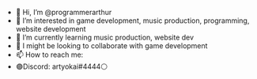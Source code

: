 - 👋 Hi, I’m @programmerarthur
- 👀 I’m interested in game development, music production, programming, website development
- 🌱 I’m currently learning music production, website dev
- 💞️ I might be looking to collaborate with game development
- 📫 How to reach me:
- 🟣Discord: artyokai#4444⚪
 

<!---
programmerarthur/programmerarthur is a ✨ special ✨ repository because its `README.md` (this file) appears on your GitHub profile.
You can click the Preview link to take a look at your changes.
--->
